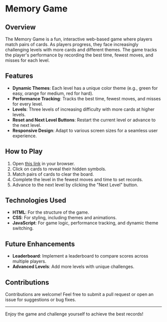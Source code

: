 # Memory Game

## Overview
The Memory Game is a fun, interactive web-based game where players match pairs of cards. As players progress, they face increasingly challenging levels with more cards and different themes. The game tracks the player's performance by recording the best time, fewest moves, and misses for each level.

## Features
- **Dynamic Themes**: Each level has a unique color theme (e.g., green for easy, orange for medium, red for hard).
- **Performance Tracking**: Tracks the best time, fewest moves, and misses for every level.
- **Levels**: Three levels of increasing difficulty with more cards at higher levels.
- **Reset and Next Level Buttons**: Restart the current level or advance to the next level.
- **Responsive Design**: Adapt to various screen sizes for a seamless user experience.

## How to Play
1. Open [this link](https://memory-game-nu-sepia.vercel.app/) in your browser.
2. Click on cards to reveal their hidden symbols.
3. Match pairs of cards to clear the board.
4. Complete the level in the fewest moves and time to set records.
5. Advance to the next level by clicking the "Next Level" button.

## Technologies Used
- **HTML**: For the structure of the game.
- **CSS**: For styling, including themes and animations.
- **JavaScript**: For game logic, performance tracking, and dynamic theme switching.

## Future Enhancements
- **Leaderboard**: Implement a leaderboard to compare scores across multiple players.
- **Advanced Levels**: Add more levels with unique challenges.

## Contributions
Contributions are welcome! Feel free to submit a pull request or open an issue for suggestions or bug fixes.

---

Enjoy the game and challenge yourself to achieve the best records!

